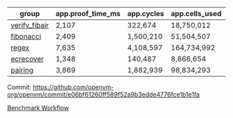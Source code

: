 | group | app.proof_time_ms | app.cycles | app.cells_used | leaf.proof_time_ms | leaf.cycles | leaf.cells_used |
| -- | -- | -- | -- | -- | -- | -- |
| [verify_fibair](https://github.com/openvm-org/openvm/blob/benchmark-results/benchmarks-pr/1980/verify_fibair-e06bf61260ff589f52a9b3edde4776fce1b1e1fa.md) | 2,107 |  322,674 |  18,750,012 |- | - | - |
| [fibonacci](https://github.com/openvm-org/openvm/blob/benchmark-results/benchmarks-pr/1980/fibonacci-e06bf61260ff589f52a9b3edde4776fce1b1e1fa.md) | 2,409 |  1,500,210 |  51,504,507 |- | - | - |
| [regex](https://github.com/openvm-org/openvm/blob/benchmark-results/benchmarks-pr/1980/regex-e06bf61260ff589f52a9b3edde4776fce1b1e1fa.md) | 7,635 |  4,108,597 |  164,734,992 |- | - | - |
| [ecrecover](https://github.com/openvm-org/openvm/blob/benchmark-results/benchmarks-pr/1980/ecrecover-e06bf61260ff589f52a9b3edde4776fce1b1e1fa.md) | 1,348 |  140,487 |  8,866,654 |- | - | - |
| [pairing](https://github.com/openvm-org/openvm/blob/benchmark-results/benchmarks-pr/1980/pairing-e06bf61260ff589f52a9b3edde4776fce1b1e1fa.md) | 3,869 |  1,882,939 |  98,834,293 |- | - | - |


Commit: https://github.com/openvm-org/openvm/commit/e06bf61260ff589f52a9b3edde4776fce1b1e1fa

[Benchmark Workflow](https://github.com/openvm-org/openvm/actions/runs/17052635587)
